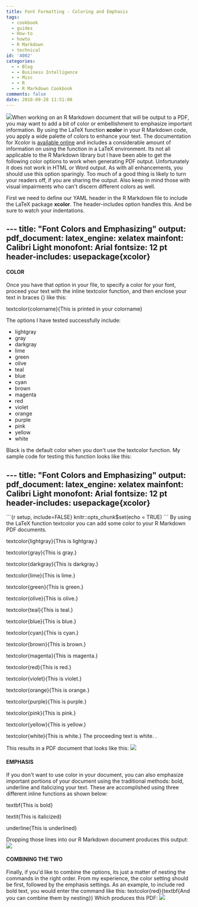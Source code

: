 ```yaml
---
title: Font Formatting - Coloring and Emphasis
tags:
  - cookbook
  - guides
  - How-to
  - howto
  - R Markdown
  - technical
id: '4002'
categories:
  - - Blog
  - - Business Intelligence
  - - Misc
  - - R
  - - R Markdown Cookbook
comments: false
date: 2018-09-28 11:51:08
---
```


[![](http://edpflager.com/wp-content/uploads/2018/09/rmarkdown.png)](http://edpflager.com/wp-content/uploads/2018/09/rmarkdown.png)When working on an R Markdown document that will be output to a PDF, you may want to add a bit of color or embellishment to emphasize important information. By using the LaTeX function **xcolor** in your R Markdown code, you apply a wide palette of colors to enhance your text. The documentation for Xcolor is [available online](http://textdoc.net/pkg/xcolor) and includes a considerable amount of information on using the function in a LaTeX environment. Its not all applicable to the R Markdown library but I have been able to get the following color options to work when generating PDF output. Unfortunately it does not work in HTML or Word output. As with all enhancements, you should use this option sparingly. Too much of a good thing is likely to turn your readers off, if you are sharing the output. Also keep in mind those with visual impairments who can't discern different colors as well.
<!-- more -->
First we need to define our YAML header in the R Markdown file to include the LaTeX package **xcolor**. The header-includes option handles this. And be sure to watch your indentations.

\---
title: "Font Colors and Emphasizing"
output:
    pdf\_document:
      latex\_engine: xelatex
mainfont: Calibri Light
monofont: Arial
fontsize: 12 pt
header-includes: usepackage{xcolor}
---

#### COLOR

Once you have that option in your file, to specify a color for your font, proceed your text with the inline textcolor function, and then enclose your text in braces {} like this:

textcolor{colorname}{This is printed in your colorname}

The options I have tested successfully include:

*   lightgray
*   gray
*   darkgray
*   lime
*   green
*   olive
*   teal
*   blue
*   cyan
*   brown
*   magenta
*   red
*   violet
*   orange
*   purple
*   pink
*   yellow
*   white

Black is the default color when you don't use the textcolor function. My sample code for testing this function looks like this:

\---
title: "Font Colors and Emphasizing"
output:
    pdf\_document: 
       latex\_engine: xelatex
mainfont: Calibri Light
monofont: Arial
fontsize: 12 pt
header-includes: usepackage{xcolor}
---

\`\`\`{r setup, include=FALSE}
knitr::opts\_chunk$set(echo = TRUE)
\`\`\`
By using the LaTeX function textcolor you can add some color to your R Markdown PDF documents. 

textcolor{lightgray}{This is lightgray.}

textcolor{gray}{This is gray.}

textcolor{darkgray}{This is darkgray.}

textcolor{lime}{This is lime.}

textcolor{green}{This is green.}

textcolor{olive}{This is olive.}

textcolor{teal}{This is teal.}

textcolor{blue}{This is blue.}

textcolor{cyan}{This is cyan.}

textcolor{brown}{This is brown.}

textcolor{magenta}{This is magenta.}

textcolor{red}{This is red.}

textcolor{violet}{This is violet.}

textcolor{orange}{This is orange.}

textcolor{purple}{This is purple.}

textcolor{pink}{This is pink.}

textcolor{yellow}{This is yellow.}

textcolor{white}{This is white.} The proceeding text is white. .

This results in a PDF document that looks like this: [![](http://edpflager.com/wp-content/uploads/2018/09/Font-Colors-1024x1011.png)](http://edpflager.com/wp-content/uploads/2018/09/Font-Colors.png)

#### EMPHASIS

If you don't want to use color in your document, you can also emphasize important portions of your document using the traditional methods: bold, underline and italicizing your text. These are accomplished using three different inline functions as shown below:

textbf{This is bold} 

textit{This is italicized} 

underline{This is underlined} 

Dropping those lines into our R Markdown document produces this output: [![](http://edpflager.com/wp-content/uploads/2018/09/Emphasis.png)](http://edpflager.com/wp-content/uploads/2018/09/Emphasis.png)

#### COMBINING THE TWO

Finally, if you'd like to combine the options, its just a matter of nesting the commands in the right order. From my experience, the color setting should be first, followed by the emphasis settings. As an example, to include red bold text, you would enter the command like this: textcolor{red}{textbf{And you can combine them by nesting}} Which produces this PDF: [![](http://edpflager.com/wp-content/uploads/2018/09/nested-color-and-emphasis.png)](http://edpflager.com/wp-content/uploads/2018/09/nested-color-and-emphasis.png)
